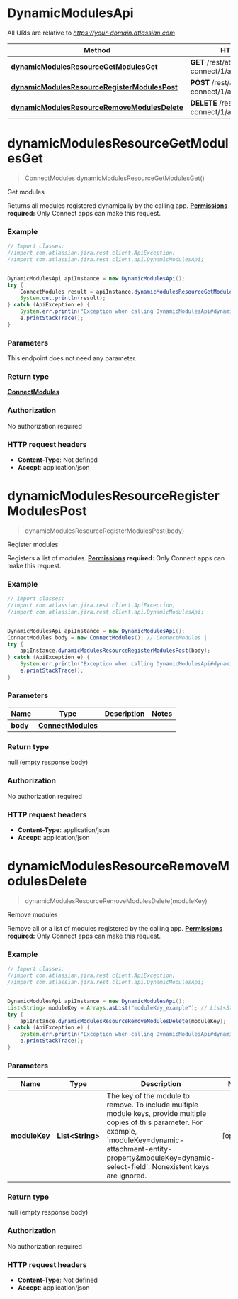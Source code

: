 # DynamicModulesApi

All URIs are relative to *https://your-domain.atlassian.com*

Method | HTTP request | Description
------------- | ------------- | -------------
[**dynamicModulesResourceGetModulesGet**](DynamicModulesApi.md#dynamicModulesResourceGetModulesGet) | **GET** /rest/atlassian-connect/1/app/module/dynamic | Get modules
[**dynamicModulesResourceRegisterModulesPost**](DynamicModulesApi.md#dynamicModulesResourceRegisterModulesPost) | **POST** /rest/atlassian-connect/1/app/module/dynamic | Register modules
[**dynamicModulesResourceRemoveModulesDelete**](DynamicModulesApi.md#dynamicModulesResourceRemoveModulesDelete) | **DELETE** /rest/atlassian-connect/1/app/module/dynamic | Remove modules

<a name="dynamicModulesResourceGetModulesGet"></a>
# **dynamicModulesResourceGetModulesGet**
> ConnectModules dynamicModulesResourceGetModulesGet()

Get modules

Returns all modules registered dynamically by the calling app.  **[Permissions](#permissions) required:** Only Connect apps can make this request.

### Example
```java
// Import classes:
//import com.atlassian.jira.rest.client.ApiException;
//import com.atlassian.jira.rest.client.api.DynamicModulesApi;


DynamicModulesApi apiInstance = new DynamicModulesApi();
try {
    ConnectModules result = apiInstance.dynamicModulesResourceGetModulesGet();
    System.out.println(result);
} catch (ApiException e) {
    System.err.println("Exception when calling DynamicModulesApi#dynamicModulesResourceGetModulesGet");
    e.printStackTrace();
}
```

### Parameters
This endpoint does not need any parameter.

### Return type

[**ConnectModules**](ConnectModules.md)

### Authorization

No authorization required

### HTTP request headers

 - **Content-Type**: Not defined
 - **Accept**: application/json

<a name="dynamicModulesResourceRegisterModulesPost"></a>
# **dynamicModulesResourceRegisterModulesPost**
> dynamicModulesResourceRegisterModulesPost(body)

Register modules

Registers a list of modules.  **[Permissions](#permissions) required:** Only Connect apps can make this request.

### Example
```java
// Import classes:
//import com.atlassian.jira.rest.client.ApiException;
//import com.atlassian.jira.rest.client.api.DynamicModulesApi;


DynamicModulesApi apiInstance = new DynamicModulesApi();
ConnectModules body = new ConnectModules(); // ConnectModules | 
try {
    apiInstance.dynamicModulesResourceRegisterModulesPost(body);
} catch (ApiException e) {
    System.err.println("Exception when calling DynamicModulesApi#dynamicModulesResourceRegisterModulesPost");
    e.printStackTrace();
}
```

### Parameters

Name | Type | Description  | Notes
------------- | ------------- | ------------- | -------------
 **body** | [**ConnectModules**](ConnectModules.md)|  |

### Return type

null (empty response body)

### Authorization

No authorization required

### HTTP request headers

 - **Content-Type**: application/json
 - **Accept**: application/json

<a name="dynamicModulesResourceRemoveModulesDelete"></a>
# **dynamicModulesResourceRemoveModulesDelete**
> dynamicModulesResourceRemoveModulesDelete(moduleKey)

Remove modules

Remove all or a list of modules registered by the calling app.  **[Permissions](#permissions) required:** Only Connect apps can make this request.

### Example
```java
// Import classes:
//import com.atlassian.jira.rest.client.ApiException;
//import com.atlassian.jira.rest.client.api.DynamicModulesApi;


DynamicModulesApi apiInstance = new DynamicModulesApi();
List<String> moduleKey = Arrays.asList("moduleKey_example"); // List<String> | The key of the module to remove. To include multiple module keys, provide multiple copies of this parameter. For example, `moduleKey=dynamic-attachment-entity-property&moduleKey=dynamic-select-field`. Nonexistent keys are ignored.
try {
    apiInstance.dynamicModulesResourceRemoveModulesDelete(moduleKey);
} catch (ApiException e) {
    System.err.println("Exception when calling DynamicModulesApi#dynamicModulesResourceRemoveModulesDelete");
    e.printStackTrace();
}
```

### Parameters

Name | Type | Description  | Notes
------------- | ------------- | ------------- | -------------
 **moduleKey** | [**List&lt;String&gt;**](String.md)| The key of the module to remove. To include multiple module keys, provide multiple copies of this parameter. For example, &#x60;moduleKey&#x3D;dynamic-attachment-entity-property&amp;moduleKey&#x3D;dynamic-select-field&#x60;. Nonexistent keys are ignored. | [optional]

### Return type

null (empty response body)

### Authorization

No authorization required

### HTTP request headers

 - **Content-Type**: Not defined
 - **Accept**: application/json

